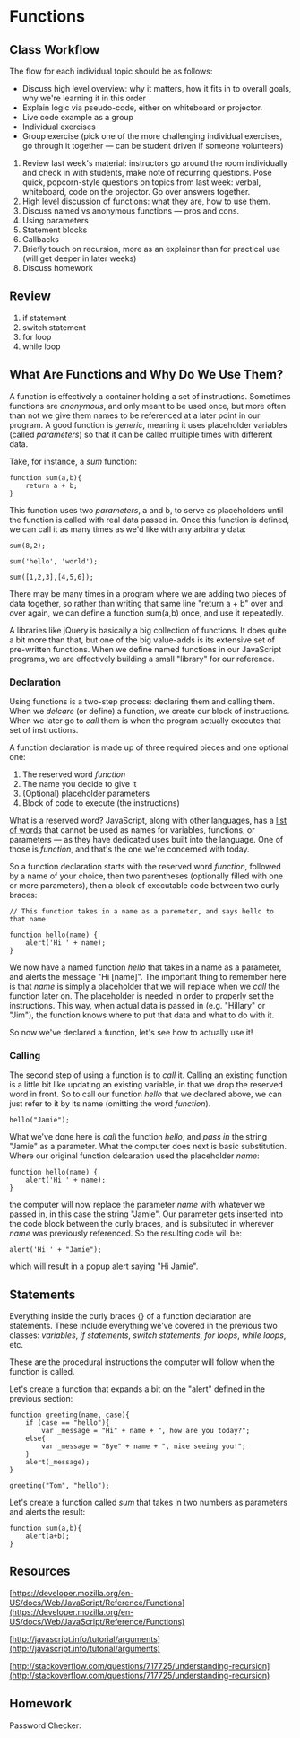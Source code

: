 # Functions

## Class Workflow

The flow for each individual topic should be as follows:
- Discuss high level overview: why it matters, how it fits in to overall goals, why we're learning it in this order
- Explain logic via pseudo-code, either on whiteboard or projector.
- Live code example as a group
- Individual exercises
- Group exercise (pick one of the more challenging individual exercises, go through it together — can be student driven if someone volunteers)

1. Review last week's material: instructors go around the room individually and check in with students, make note of recurring questions. Pose quick, popcorn-style questions on topics from last week: verbal, whiteboard, code on the projector. Go over answers together.
2. High level discussion of functions: what they are, how to use them.
3. Discuss named vs anonymous functions — pros and cons.
4. Using parameters
5. Statement blocks
6. Callbacks
7. Briefly touch on recursion, more as an explainer than for practical use (will get deeper in later weeks)
8. Discuss homework


## Review

1. if statement
2. switch statement
3. for loop
4. while loop


## What Are Functions and Why Do We Use Them?

A function is effectively a container holding a set of instructions. Sometimes functions are _anonymous_, and only meant to be used once, but more often than not we give them names to be referenced at a later point in our program. A good function is _generic_, meaning it uses placeholder variables (called _parameters_) so that it can be called multiple times with different data.

Take, for instance, a _sum_ function:

	function sum(a,b){
    	return a + b;
    }

This function uses two _parameters_, a and b, to serve as placeholders until the function is called with real data passed in. Once this function is defined, we can call it as many times as we'd like with any arbitrary data:

	sum(8,2);
    
    sum('hello', 'world');
    
    sum([1,2,3],[4,5,6]);
    
There may be many times in a program where we are adding two pieces of data together, so rather than writing that same line "return a + b" over and over again, we can define a function sum(a,b) once, and use it repeatedly.

A libraries like jQuery is basically a big collection of functions. It does quite a bit more than that, but one of the big value-adds is its extensive set of pre-written functions. When we define named functions in our JavaScript programs, we are effectively building a small "library" for our reference. 

### Declaration

Using functions is a two-step process: declaring them and calling them. When we _delcare_ (or define) a function, we create our block of instructions. When we later go to _call_ them is when the program actually executes that set of instructions.

A function declaration is made up of three required pieces and one optional one:

1. The reserved word _function_
2. The name you decide to give it
3. (Optional) placeholder parameters
4. Block of code to execute (the instructions)

What is a reserved word? JavaScript, along with other languages, has a [list of words](http://www.w3schools.com/js/js_reserved.asp) that cannot be used as names for variables, functions, or parameters — as they have dedicated uses built into the language. One of those is _function_, and that's the one we're concerned with today.

So a function declaration starts with the reserved word _function_, followed by a name of your choice, then two parentheses (optionally filled with one or more parameters), then a block of executable code between two curly braces:

	// This function takes in a name as a paremeter, and says hello to that name
    
    function hello(name) {
    	alert('Hi ' + name);
    }

We now have a named function _hello_ that takes in a name as a parameter, and alerts the message "Hi [name]". The important thing to remember here is that _name_ is simply a placeholder that we will replace when we _call_ the function later on. The placeholder is needed in order to properly set the instructions. This way, when actual data is passed in (e.g. "Hillary" or "Jim"), the function knows where to put that data and what to do with it.

So now we've declared a function, let's see how to actually use it!

### Calling

The second step of using a function is to _call_ it. Calling an existing function is a little bit like updating an existing variable, in that we drop the reserved word in front. So to call our function _hello_ that we declared above, we can just refer to it by its name (omitting the word _function_).

	hello("Jamie");
    
What we've done here is _call_ the function _hello_, and _pass in_ the string "Jamie" as a parameter. What the computer does next is basic substitution. Where our original function delcaration used the placeholder _name_:

	function hello(name) {
    	alert('Hi ' + name);
    }
    
the computer will now replace the parameter _name_ with whatever we passed in, in this case the string "Jamie". Our parameter gets inserted into the code block between the curly braces, and is subsituted in wherever _name_ was previously referenced. So the resulting code will be:

	alert('Hi ' + "Jamie");
    
which will result in a popup alert saying "Hi Jamie".

## Statements

Everything inside the curly braces {} of a function declaration are statements. These include everything we've covered in the previous two classes: _variables_, _if statements_, _switch statements_, _for loops_, _while loops_, etc.

These are the procedural instructions the computer will follow when the function is called.

Let's create a function that expands a bit on the "alert" defined in the previous section:

	function greeting(name, case){
    	if (case == "hello"){
        	var _message = "Hi" + name + ", how are you today?";
        else{
        	var _message = "Bye" + name + ", nice seeing you!";
        }
        alert(_message);
    }
    
    greeting("Tom", "hello");
    
Let's create a function called _sum_ that takes in two numbers as parameters and alerts the result:

	function sum(a,b){
    	alert(a+b);
   	}


## Resources

[https://developer.mozilla.org/en-US/docs/Web/JavaScript/Reference/Functions](https://developer.mozilla.org/en-US/docs/Web/JavaScript/Reference/Functions)

[http://javascript.info/tutorial/arguments](http://javascript.info/tutorial/arguments)

[http://stackoverflow.com/questions/717725/understanding-recursion](http://stackoverflow.com/questions/717725/understanding-recursion)

## Homework

Password Checker:



